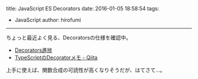 title: JavaScript ES Decorators
date: 2016-01-05 18:58:54
tags:
- JavaScript
author: hirofumi

---
ちょっと最近よく見る、Decoratorsの仕様を確認中。

-   [Decorators進捗](http://azu.github.io/slide/typescript-sushi/decorators.html)
-   [TypeScriptのDecoratorメモ - Qiita](http://qiita.com/Quramy/items/e3a43bb1734b8a7331e8)

上手に使えば、関数合成の可読性が高くなりそうだが、はてさて…。